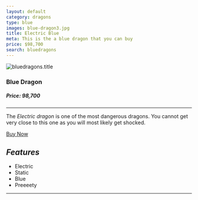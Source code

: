 ```yaml
---
layout: default
category: dragons
type: blue
images: blue-dragon3.jpg
title: Electric Blue
meta: This is the a blue dragon that you can buy
price: $98,700
search: bluedragons
---
```


<img class="img-flex individual" src="{{site.baseurl}}/images/blue-dragon3.jpg" alt="bluedragons.title">

### Blue Dragon
##### Price: 98,700

---

The *Electric dragon* is one of the most dangerous dragons. You cannot get very close to this one as you will most likely get shocked.

<a class="btn2" href="{{site.baseurl}}/cart/"> Buy Now</a>

## ***Features***

- Electric
- Static
- Blue
- Preeeety

<hr>
